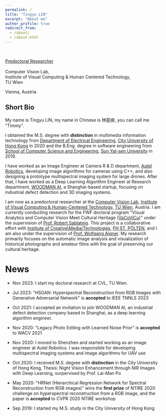 ```yaml
---
permalink: /
title: "Tingyu LIN"
excerpt: "About me"
author_profile: true
redirect_from: 
  - /about/
  - /about.html
---
```

<br>

[Predoctoral Researcher](https://informatics.tuwien.ac.at/people/tingyu-lin)<br><br>
Computer Vision Lab,<br>
Institute of Visual Computing & Human Centered Technology,<br>
TU Wien<br>

Vienna, Austria <br>

**Short Bio**
------
My name is Tingyu LIN, my name in Chinese is 林莛庾, you can call me "Timmy".<br>

I obtained the M.S. degree with **distinction** in multimedia information technology from [Department of Electrical Engineering](https://www.ee.cityu.edu.hk/), [City University of Hong Kong](https://www.cityu.edu.hk/) in 2020 and the B.Eng. degree in software engineering from [School of Computer Science and Engineering](https://cse.sysu.edu.cn/), [Sun Yat-sen University](https://www.sysu.edu.cn/) in 2019. <br>

I have worked as an Image Engineer at Camera R & D department, [Autel Robotics](https://www.autelrobotics.cn/), developing image algorithms for cameras using C++, and also designing a prototype multispectral imaging system for large drones. After that, I have worked as a Deep Learning Algorithm Engineer at Research department, [WOODMAN AI](https://www.woodman-ai.com/), a Shanghai-based startup, focusing on industrial defect detection and 3D imaging systems.<br>

I am now as a predoctoral researcher at the [Computer Vision Lab](https://cvl.tuwien.ac.at/), [Institute of Visual Computing & Human-Centered Technology](https://informatics.tuwien.ac.at/), [TU Wien](https://www.tuwien.at/en/), Austria. I am currently conducting research for the FWF doctoral program "Visual Analytics and Computer Vision Meet Cultural Heritage ([VaCoViCu](https://visual-heritage.fhstp.ac.at/))" under the supervision of [Prof. Robert Sablatnig](https://cvl.tuwien.ac.at/staff/robert-sablatnig/). This project is a collaborative effort with [Institute of Creative\Media/Technologies](https://icmt.fhstp.ac.at/en), [FH ST. PÖLTEN](https://research.fhstp.ac.at/en), and I am also under the supervision of [Prof. Wolfgang Aigner](https://icmt.fhstp.ac.at/en/team/wolfgang-aigner). My research primarily focuses on the automatic image analysis and visualization of historical photographs and amateur films with the goal of preserving our cultural heritage.
<br/>

**News**
======

- Nov 2023: I start my doctoral research at CVL, TU Wien.

- Jul 2023: "HSGAN: Hyperspectral Reconstruction from RGB Images with Generative Adversarial Network" is **accepted** to IEEE TNNLS 2023

- Oct 2021: I accepted an invitation to join WOODMAN AI, an industrial defect detection company based in Shanghai, as a deep learning algorithm engineer.

- Nov 2020: "Legacy Photo Editing with Learned Noise Prior" is **accepted** to WACV 2021

- Nov 2020: I moved to Shenzhen and started working as an image engineer at Autel Robotics. I was responsible for developing multispectral imaging systems and image algorithms for UAV use

- Oct 2020: I received M.S. degree with **distinction** in the City University of Hong Kong, Thesis: Night Vision Enhancement through NIR Images with Deep Learning, surpervised by Prof. Lai-Man Po

- May 2020: "HRNet (Hierarchical Regression Network for Spectral Reconstruction from RGB images)" wins the **first prize** of NTIRE 2020 challenge on hyperspectral reconstruction from a RGB image, and the paper is **accepted** to CVPR 2020 NTIRE workshop

- Sep 2019: I started my M.S. study in the City University of Hong Kong